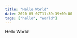 ```yaml
---
title: "Hello World"
date: 2020-05-07T11:39:39+09:00
tags: ["hello", "world"]
---
```

Hello World!

